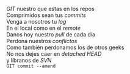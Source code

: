 <p><em>GIT</em> nuestro que estas en los repos<br />  
Comprimidos sean tus <em>commits</em><br />  
Venga a nosotros tu <em>log</em><br />  
En el local como en el <em>remote</em><br />  
Danos hoy nuestro <em>pull</em> de cada día<br />  
Perdona nuestros <em>conflictos</em><br />  
Como también perdonamos los de otros geeks<br />  
No nos dejes caer en <em>detached HEAD</em><br />  
y líbranos de <em>SVN</em><br />  
<code>GIT commit --amend</code></p> 
